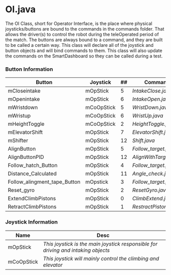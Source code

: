 # OI.java

The OI Class, short for Operator Interface, is the place where physical joysticks/buttons are bound to the commands in the commands folder. That allows the driver(s) to control the robot during the teleOperated period of the match. The buttons are always bound to a command, and they are built to be called a certain way. This class will declare all of the joystick and button objects and will bind commands to them. This class will also update the commands on the SmartDashboard so they can be called during a test.

### **Button Information**

| Button                       | Joystick   | ## | Command                |
| ---------------------------- | ---------- | -- | ---------------------- |
| mCloseintake                 | mOpStick   | 5  | *IntakeClose.java*     |
| mOpenintake                  | mOpStick   | 6  | *IntakeOpen.java*      |
| mWristdown                   | mCoOpStick | 5  | *WristDown.java*       |
| mWristup                     | mCoOpStick | 6  | *WristUp.java*         |
| mHeightToggle                | mCoOpStick | 2  | *HeightToggle.java*    |
| mElevatorShift               | mOpStick   | 7  | *ElevatorShift.java*   |
| mShifter                     | mOpStick   | 12 | *Shift.java*           |
| AlignButton                  | mOpStick   | 5  | *Follow_target.java*   |
| AlignButtonPID               | mOpStick   | 12 | *AlignWithTarget.java* |
| Follow_hatch_Button          | mOpStick   | 4  | *Follow_target.java*   |
| Distance_Calculated          | mOpStick   | 11 | *Angle_check.java*     |
| Follow_alingment_tape_Button | mOpstick   | 3  | *Follow_target.java*   |
| Reset_gyro                   | mOpStick   | 2  | *ResetGyro.java*       |
| ExtendClimbPistons           | mOpStick   | 0  | *ClimbExtend.java*     |
| RetractClimbPistons          | mOpStick   | 1  | *RestractPistons.java* |

### **Joystick Information**

| Name       | Desc                                                                              |
| ---------- | --------------------------------------------------------------------------------- |
| mOpStick   | *This joystick is the main joystick responsible for driving and intaking objects* |
| mCoOpStick | *This joystick will mainly control the climbing and elevator*                     |